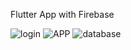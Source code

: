 Flutter App with Firebase

![login](https://github.com/imadjaber/Flutter-Firebase-Contacts-App/assets/101809500/74a64232-8cb6-42e2-9224-40ed977081d4)
![APP](https://github.com/imadjaber/Flutter-Firebase-Contacts-App/assets/101809500/0b85b009-2be8-4d54-89a3-8944a049e1e9)
![database](https://github.com/imadjaber/Flutter-Firebase-Contacts-App/assets/101809500/0f4020b1-a8f9-4339-9341-416166f3cffd)
